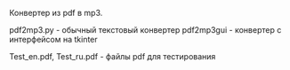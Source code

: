 Конвертер из pdf в mp3.

pdf2mp3.py - обычный текстовый конвертер
pdf2mp3gui - конвертер с интерфейсом на tkinter

Test_en.pdf, Test_ru.pdf - файлы pdf для тестирования

